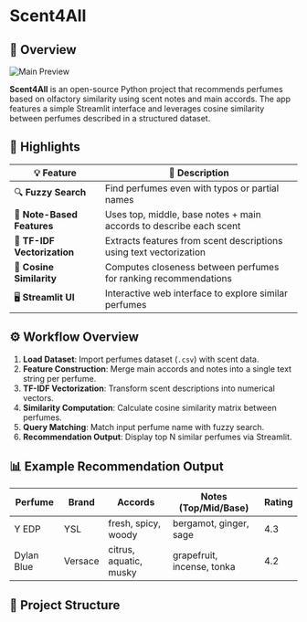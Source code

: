 # Scent4All

## 🌸 Overview

![Main Preview](assets/img/main.png)

**Scent4All** is an open-source Python project that recommends perfumes based on olfactory similarity using scent notes and main accords. The app features a simple Streamlit interface and leverages cosine similarity between perfumes described in a structured dataset.

## 🎯 Highlights

| 💡 Feature                    | 📌 Description                                                      |
| ---------------------------- | ------------------------------------------------------------------- |
| 🔍 **Fuzzy Search**           | Find perfumes even with typos or partial names                      |
| 🌿 **Note-Based Features**    | Uses top, middle, base notes + main accords to describe each scent  |
| 🧠 **TF-IDF Vectorization**   | Extracts features from scent descriptions using text vectorization  |
| 🤝 **Cosine Similarity**      | Computes closeness between perfumes for ranking recommendations     |
| 🖥️ **Streamlit UI**           | Interactive web interface to explore similar perfumes                |

## ⚙️ Workflow Overview

1. **Load Dataset**: Import perfumes dataset (`.csv`) with scent data.
2. **Feature Construction**: Merge main accords and notes into a single text string per perfume.
3. **TF-IDF Vectorization**: Transform scent descriptions into numerical vectors.
4. **Similarity Computation**: Calculate cosine similarity matrix between perfumes.
5. **Query Matching**: Match input perfume name with fuzzy search.
6. **Recommendation Output**: Display top N similar perfumes via Streamlit.

## 📊 Example Recommendation Output

| Perfume       | Brand        | Accords              | Notes (Top/Mid/Base)     | Rating |
| ------------- | ------------ | -------------------- | ------------------------ | ------ |
| Y EDP         | YSL          | fresh, spicy, woody  | bergamot, ginger, sage   | 4.3    |
| Dylan Blue    | Versace      | citrus, aquatic, musky | grapefruit, incense, tonka | 4.2  |

## 📁 Project Structure


